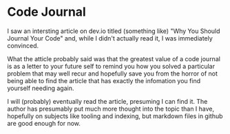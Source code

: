 # Code Journal

I saw an intersting article on dev.io titled (something like) "Why You Should Journal Your Code" and, while I didn't actually read it, I was immediately convinced.

What the atticle probably said was that the greatest value of a code journal is as a letter to your future self to remind you how you solved a particular problem that may well recur and hopefully save you from the horror of not being able to find the article that has exactly the infomation you find yourself needing again.

I will (probably) eventually read the article, presuming I can find it. The author has presumably put much more thought into the topic than I have, hopefully on subjects like tooling and indexing, but markdown files in github are good enough for now.

